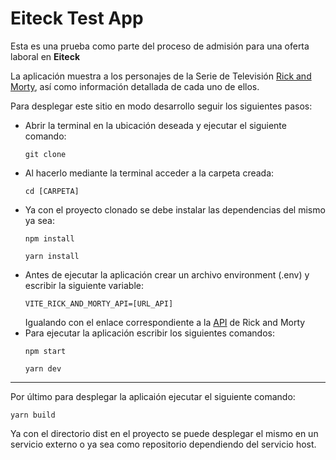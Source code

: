 # Eiteck Test App

Esta es una prueba como parte del proceso de admisión para una oferta laboral en __Eiteck__

La aplicación muestra a los personajes de la Serie de Televisión [Rick and Morty](https://www.imdb.com/title/tt2861424/), así como información detallada de cada uno de ellos.

Para desplegar este sitio en modo desarrollo seguir los siguientes pasos:

* Abrir la terminal en la ubicación deseada y ejecutar el siguiente comando: 
  ~~~
  git clone 
  ~~~
* Al hacerlo mediante la terminal acceder a la carpeta creada:
  ~~~
  cd [CARPETA] 
  ~~~
* Ya con el proyecto clonado se debe instalar las dependencias del mismo ya sea:
  ~~~
  npm install 
  ~~~
  ~~~
  yarn install 
  ~~~
* Antes de ejecutar la aplicación crear un archivo environment (.env) y escribir la siguiente variable:
  ~~~
  VITE_RICK_AND_MORTY_API=[URL_API] 
  ~~~
  Igualando con el enlace correspondiente a la [API](https://rickandmortyapi.com/) de Rick and Morty
* Para ejecutar la aplicación escribir los siguientes comandos:
  ~~~
  npm start
  ~~~
  ~~~
  yarn dev 
  ~~~

---

Por último para desplegar la aplicaión ejecutar el siguiente comando:
~~~
yarn build 
~~~
Ya con el directorio dist en el proyecto se puede desplegar el mismo en un servicio externo o ya sea como repositorio dependiendo del servicio host.